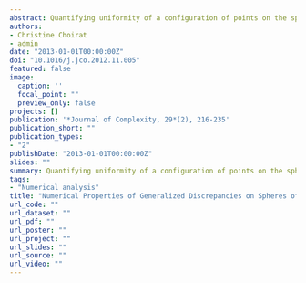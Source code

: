 ```yaml
---
abstract: Quantifying uniformity of a configuration of points on the sphere is an interesting topic that is receiving growing attention in numerical analysis. An elegant solution has been provided by Cui and Freeden [J. Cui, W. Freeden, Equidistribution on the sphere, *SIAM J. Sci. Comput.* 18 (2) (1997) 595-609], where a class of discrepancies, called generalized discrepancies and originally associated with pseudodifferential operators on the unit sphere in R3, has been introduced. The objective of this paper is to extend to the sphere of arbitrary dimension this class of discrepancies and to study their numerical properties. First we show that generalized discrepancies are diaphonies on the hypersphere. This allows us to completely characterize the sequences of points for which convergence to zero of these discrepancies takes place. Then we discuss the worst-case error of quadrature rules and we derive a result on tractability of multivariate integration on the hypersphere. At last we provide several versions of Koksma-Hlawka type inequalities for integration of functions defined on the sphere.
authors:
- Christine Choirat
- admin
date: "2013-01-01T00:00:00Z"
doi: "10.1016/j.jco.2012.11.005"
featured: false
image:
  caption: ''
  focal_point: ""
  preview_only: false
projects: []
publication: '*Journal of Complexity, 29*(2), 216-235'
publication_short: ""
publication_types:
- "2"
publishDate: "2013-01-01T00:00:00Z"
slides: ""
summary: Quantifying uniformity of a configuration of points on the sphere is an interesting topic that is receiving growing attention in numerical analysis. An elegant solution has been provided by Cui and Freeden [J. Cui, W. Freeden, Equidistribution on the sphere, *SIAM J. Sci. Comput.* 18 (2) (1997) 595-609], where a class of discrepancies, called generalized discrepancies and originally associated with pseudodifferential operators on the unit sphere in R3, has been introduced. The objective of this paper is to extend to the sphere of arbitrary dimension this class of discrepancies and to study their numerical properties. First we show that generalized discrepancies are diaphonies on the hypersphere. This allows us to completely characterize the sequences of points for which convergence to zero of these discrepancies takes place. Then we discuss the worst-case error of quadrature rules and we derive a result on tractability of multivariate integration on the hypersphere. At last we provide several versions of Koksma-Hlawka type inequalities for integration of functions defined on the sphere.
tags:
- "Numerical analysis"
title: "Numerical Properties of Generalized Discrepancies on Spheres of Arbitrary Dimension"
url_code: ""
url_dataset: ""
url_pdf: ""
url_poster: ""
url_project: ""
url_slides: ""
url_source: ""
url_video: ""
---
```


<script type="text/javascript" src="//cdn.plu.mx/widget-details.js"></script>
<a href="https://plu.mx/plum/a/?doi=10.1016/j.jco.2012.11.005" class="plumx-details"></a>
